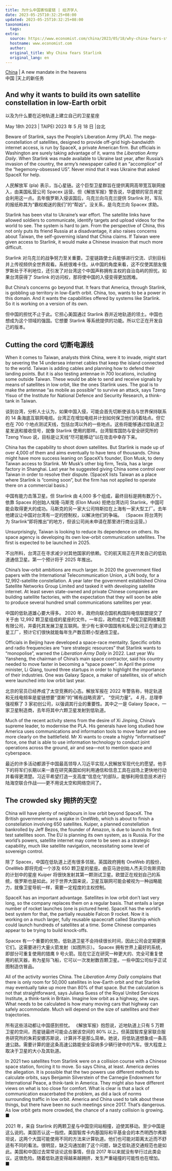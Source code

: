 ```yaml
---
title: 为什么中国害怕星链 | 经济学人
date: 2023-05-25T10:32:25+08:00
updated: 2023-05-25T10:32:25+08:00
taxonomies:
  tags: 
extra:
  source: https://www.economist.com/china/2023/05/18/why-china-fears-starlink
  hostname: www.economist.com
  author: 
  original_title: Why China fears Starlink
  original_lang: en
---
```


[China](https://www.economist.com/china/) | A new mandate in the heavens  
中国 |天上的新任务

## And why it wants to build its own satellite constellation in low-Earth orbit  
以及为什么要在近地轨道上建立自己的卫星星座

May 18th 2023 | TAIPEI 2023 年 5 月 18 日 |台北

Beware of Starlink, says the People’s Liberation Army (PLA). The mega-constellation of satellites, designed to provide off-grid high-bandwidth internet access, is run by SpaceX, a private American firm. But officials in Washington are surely taking advantage of it, warns the _Liberation Army_ _Daily_. When Starlink was made available to Ukraine last year, after Russia’s invasion of the country, the army’s newspaper called it an “accomplice” of the “hegemony-obsessed US”. Never mind that it was Ukraine that asked SpaceX for help.  

人民解放军 (pla) 表示，当心星链。这个巨型卫星群旨在提供离网高带宽互联网接入，由美国私营公司 Spacex 运营。但《解放军报》警告说，华盛顿的官员肯定会利用这一点。去年俄罗斯入侵该国后，乌克兰向乌克兰提供 Starlink 时，军队的报纸称其为“霸权痴迷的我们”的“帮凶”。没关系，是乌克兰向 Spacex 求助。

Starlink has been vital to Ukraine’s war effort. The satellite links have allowed soldiers to communicate, identify targets and upload videos for the world to see. The system is hard to jam. From the perspective of China, this not only puts its friend Russia at a disadvantage, it also raises concerns about Taiwan, the self-governing island that China claims. If Taiwan were given access to Starlink, it would make a Chinese invasion that much more difficult.  

Starlink 对乌克兰的战争努力至关重要。卫星链路使士兵能够进行交流、识别目标并上传视频供全世界观看。系统很难卡住。从中国的角度来看，这不仅使其朋友俄罗斯处于不利地位，还引发了对台湾这个中国声称拥有主权的自治岛屿的担忧。如果台湾获得了 Starlink 的访问权，那将使中国的入侵变得更加困难。

But China’s concerns go beyond that. It fears that America, through Starlink, is gobbling up territory in low-Earth orbit. China, too, wants to be a power in this domain. And it wants the capabilities offered by systems like Starlink. So it is working on a version of its own.  

但中国的担忧不止于此。它担心美国通过 Starlink 吞并近地轨道的领土。中国也想成为这个领域的强国。它想要 Starlink 等系统提供的功能。所以它正在开发自己的版本。

## Cutting the cord 切断电源线

When it comes to Taiwan, analysts think China, were it to invade, might start by severing the 14 undersea internet cables that keep the island connected to the world. Taiwan is adding cables and planning how to defend their landing points. But it is also testing antennae in 700 locations, including some outside Taiwan. These would be able to send and receive signals by means of satellites in low orbit, like the ones Starlink uses. The goal is to make the antennae “as mobile as possible” to survive an attack, says Tzeng Yisuo of the Institute for National Defence and Security Research, a think-tank in Taiwan.  

谈到台湾，分析人士认为，如果中国入侵，可能会首先切断使该岛与世界保持联系的 14 条海底互联网电缆。台湾正在增加电缆并计划如何保卫他们的着陆点。但它也在 700 个地点测试天线，包括台湾以外的一些地点。这些将能够通过低轨道卫星发送和接收信号，就像 Starlink 使用的那样。台湾智库国防与安全研究所的 Tzeng Yisuo 说，目标是让天线“尽可能移动”以在攻击中幸存下来。

China has the capability to shoot down satellites. But Starlink is made up of over 4,000 of them and aims eventually to have tens of thousands. China might have more success leaning on SpaceX’s founder, Elon Musk, to deny Taiwan access to Starlink. Mr Musk’s other big firm, Tesla, has a large factory in Shanghai. Last year he suggested giving China some control over Taiwan in order to resolve their dispute. (SpaceX lists Taiwan as a place where Starlink is “coming soon”, but the firm has not applied to operate there on a commercial basis.)  

中国有能力击落卫星。但 Starlink 由 4,000 多个组成，最终目标是拥有数万个。依靠 Spacex 的创始人埃隆·马斯克 (Elon Musk) 拒绝台湾访问 Starlink，中国可能会取得更大的成功。马斯克的另一家大公司特斯拉在上海有一家大型工厂。去年他建议让中国对台湾有一定的控制权，以解决他们的争端。 （Spacex 将台湾列为 Starlink“即将推出”的地方，但该公司尚未申请在那里进行商业运营。）

Unsurprisingly, Taiwan is looking to reduce its dependence on others. Its space agency is developing its own low-orbit communication satellites. The first is expected to be launched in 2025.  

不出所料，台湾正在寻求减少对其他国家的依赖。它的航天局正在开发自己的低轨道通信卫星。第一个预计将于 2025 年推出。

China’s low-orbit ambitions are much larger. In 2020 the government filed papers with the International Telecommunication Union, a UN body, for a 12,992-satellite constellation. A year later the government established China Satellite Networks Group Limited and tasked it with developing satellite internet. At least seven state-owned and private Chinese companies are building satellite factories, with the expectation that they will soon be able to produce several hundred small communications satellites per year.  

中国的低轨道雄心要大得多。 2020 年，政府向联合国机构国际电信联盟提交了关于由 12,992 颗卫星组成的星座的文件。一年后，政府成立了中国卫星网络集团有限公司，并委托其发展卫星互联网。至少有七家中国国有和私营公司正在建设卫星工厂，预计它们很快就能每年生产数百颗小型通信卫星。

Officials in Beijing have developed a space-race mentality. Specific orbits and radio frequencies are “rare strategic resources” that Starlink wants to “monopolise”, warned the _Liberation Army Daily_ in 2022. Last year Wu Yansheng, the chairman of China’s main space contractor, said his country needed to move faster in becoming a “space power”. In April the prime minister, Li Qiang, toured three startups in order to highlight the importance of their industries. One was Galaxy Space, a maker of satellites, six of which were launched into low orbit last year.  

北京的官员已经养成了太空竞赛的心态。解放军报在 2022 年警告称，特定轨道和无线电频率是星链想要“垄断”的“稀有战略资源”。 “空间力量”。 4 月，总理李强视察了 3 家初创公司，以强调其行业的重要性。其中之一是 Galaxy Space，一家卫星制造商，去年将其中六颗卫星发射到低轨道。

Much of the recent activity stems from the desire of Xi Jinping, China’s supreme leader, to modernise the PLA. His generals have long studied how America uses communications and information tools to move faster and see more clearly on the battlefield. Mr Xi wants to create a highly “informatised” force, one that is able to use information technology to conduct joint operations across the ground, air and sea—not to mention space and cyberspace.  

最近的许多活动都源于中国最高领导人习近平实现人民解放军现代化的愿望。他手下的将军们长期以来一直在研究美国如何利用通信和信息工具在战场上更快地行动并看得更清楚。习近平希望打造一支高度“信息化”的部队，能够利用信息技术进行陆海空联合作战——更不用说太空和网络空间了。

## The crowded sky 拥挤的天空

China will have plenty of neighbours in low orbit beyond SpaceX. The British government owns a stake in OneWeb, which is about to finish a constellation involving 650 satellites. Kuiper, a planned constellation bankrolled by Jeff Bezos, the founder of Amazon, is due to launch its first test satellites soon. The EU is planning its own system, as is Russia. For the world’s powers, satellite internet may come to be seen as a strategic capability, much like satellite navigation, necessitating some level of sovereign control.  

除了 Spacex，中国在低轨道上还有很多邻居。英国政府拥有 OneWeb 的股份，OneWeb 即将完成一个涉及 650 颗卫星的星座。由亚马逊创始人杰夫贝佐斯资助的计划中的星座 Kuiper 将很快发射其第一颗测试卫星。欧盟正在规划自己的系统，俄罗斯也是如此。对于世界大国来说，卫星互联网可能会被视为一种战略能力，就像卫星导航一样，需要一定程度的主权控制。

SpaceX has an important advantage. Satellites in low orbit don’t last very long, so the company replaces them on a regular basis. That entails a large number of rocket launches (one is pictured here). SpaceX has the world’s best system for that, the partially reusable Falcon 9 rocket. Now it is working on a much larger, fully reusable spacecraft called Starship which could launch hundreds of satellites at a time. Some Chinese companies appear to be trying to build knock-offs.  

Spacex 有一个重要的优势。低轨道卫星不会持续很长时间，因此公司会定期更换它们。这需要进行大量火箭发射（如图所示）。 Spacex 拥有世界上最好的系统，即部分可重复使用的猎鹰 9 号火箭。现在它正在研究一种更大的、完全可重复使用的航天器，称为星际飞船，它可以一次发射数百颗卫星。一些中国公司似乎正试图制造仿冒品。

All of the activity worries China. The _Liberation Army Daily_ complains that there is only room for 50,000 satellites in low-Earth orbit and that Starlink may eventually take up more than 80% of that space. But the calculation is not that straightforward, says Juliana Suess of the Royal United Services Institute, a think-tank in Britain. Imagine low orbit as a highway, she says. What needs to be calculated is how many moving cars that highway can safely accommodate. Much will depend on the size of satellites and their trajectories.  

所有这些活动都让中国感到担忧。 《解放军报》抱怨说，近地轨道上只有 5 万颗卫星的空间，而星链最终可能会占据该空间的 80% 以上。但英国智库皇家联合服务研究所的朱莉安娜苏斯说，计算并不是那么简单。她说，将低轨道想象成一条高速公路。需要计算的是这条高速公路能安全容纳多少辆行驶中的汽车。很大程度上取决于卫星的大小及其轨道。

In 2021 two satellites from Starlink were on a collision course with a Chinese space station, forcing it to move. So says China, at least. America denies the allegation. It is possible that the two powers use different methods to calculate orbits, says Benjamin Silverstein of the Carnegie Endowment for International Peace, a think-tank in America. They might also have different views on what is too close for comfort. What is clear is that a lack of communication exacerbated the problem, as did a lack of norms surrounding traffic in low orbit. America and China used to talk about these things, but there have been no such meetings since 2017. That’s dangerous. As low orbit gets more crowded, the chance of a nasty collision is growing. ■  

2021 年，来自 Starlink 的两颗卫星与中国空间站相撞，迫使其移动。至少中国是这么说的。美国否认这一指控。美国智库卡内基国际和平基金会的本杰明西尔弗斯坦说，这两个大国可能使用不同的方法来计算轨道。他们也可能对距离太近而不舒适有不同的看法。很明显，缺乏沟通加剧了这个问题，缺乏低轨道交通规范也是如此。美国和中国过去常常谈论这些事情，但自 2017 年以来就没有举行过此类会议。这很危险。随着低轨道变得越来越拥挤，发生严重碰撞的可能性也在增加。 ■
